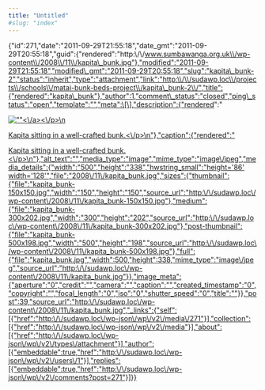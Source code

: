 ```yaml
---
title: "Untitled"
#slug: "index"
---
```


{"id":271,"date":"2011-09-29T21:55:18","date\_gmt":"2011-09-29T20:55:18","guid":{"rendered":"http:\\/\\/www.sumbawanga.org.uk\\/wp-content\\/2008\\/11\\/kapita\_bunk.jpg"},"modified":"2011-09-29T21:55:18","modified\_gmt":"2011-09-29T20:55:18","slug":"kapita\_bunk-2","status":"inherit","type":"attachment","link":"http:\\/\\/sudawp.loc\\/projects\\/schools\\/matai-bunk-beds-project\\/kapita\_bunk-2\\/","title":{"rendered":"kapita\_bunk"},"author":1,"comment\_status":"closed","ping\_status":"open","template":"","meta":\[\],"description":{"rendered":"

[![\"\"](\"http:\/\/sudawp.loc\/wp-content\/2008\/11\/kapita_bunk-300x202.jpg\")<\\/a><\\/p>\\n](http:\/\/sudawp.loc\/wp-content\/2008\/11\/kapita_bunk.jpg)

[Kapita sitting in a well-crafted bunk.<\\/p>\\n"},"caption":{"rendered":"](http:\/\/sudawp.loc\/wp-content\/2008\/11\/kapita_bunk.jpg)

[Kapita sitting in a well-crafted bunk.<\\/p>\\n"},"alt\_text":"","media\_type":"image","mime\_type":"image\\/jpeg","media\_details":{"width":"500","height":"338","hwstring\_small":"height='86' width='128'","file":"2008\\/11\\/kapita\_bunk.jpg","sizes":{"thumbnail":{"file":"kapita\_bunk-150x150.jpg","width":"150","height":"150","source\_url":"http:\\/\\/sudawp.loc\\/wp-content\\/2008\\/11\\/kapita\_bunk-150x150.jpg"},"medium":{"file":"kapita\_bunk-300x202.jpg","width":"300","height":"202","source\_url":"http:\\/\\/sudawp.loc\\/wp-content\\/2008\\/11\\/kapita\_bunk-300x202.jpg"},"post-thumbnail":{"file":"kapita\_bunk-500x198.jpg","width":"500","height":"198","source\_url":"http:\\/\\/sudawp.loc\\/wp-content\\/2008\\/11\\/kapita\_bunk-500x198.jpg"},"full":{"file":"kapita\_bunk.jpg","width":500,"height":338,"mime\_type":"image\\/jpeg","source\_url":"http:\\/\\/sudawp.loc\\/wp-content\\/2008\\/11\\/kapita\_bunk.jpg"}},"image\_meta":{"aperture":"0","credit":"","camera":"","caption":"","created\_timestamp":"0","copyright":"","focal\_length":"0","iso":"0","shutter\_speed":"0","title":""}},"post":39,"source\_url":"http:\\/\\/sudawp.loc\\/wp-content\\/2008\\/11\\/kapita\_bunk.jpg","\_links":{"self":\[{"href":"http:\\/\\/sudawp.loc\\/wp-json\\/wp\\/v2\\/media\\/271"}\],"collection":\[{"href":"http:\\/\\/sudawp.loc\\/wp-json\\/wp\\/v2\\/media"}\],"about":\[{"href":"http:\\/\\/sudawp.loc\\/wp-json\\/wp\\/v2\\/types\\/attachment"}\],"author":\[{"embeddable":true,"href":"http:\\/\\/sudawp.loc\\/wp-json\\/wp\\/v2\\/users\\/1"}\],"replies":\[{"embeddable":true,"href":"http:\\/\\/sudawp.loc\\/wp-json\\/wp\\/v2\\/comments?post=271"}\]}}](http:\/\/sudawp.loc\/wp-content\/2008\/11\/kapita_bunk.jpg)